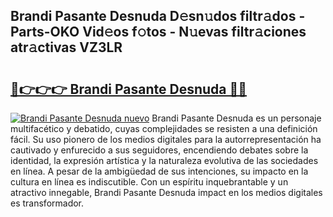 ## Brandi Pasante Desnuda D𝚎sn𝚞dos filtr𝚊dos - Parts-OKO Vid𝚎os f𝚘tos - N𝚞evas filtr𝚊ciones atr𝚊ctivas VZ3LR

# <h2><a href="http://mb2vjs.tromn.icu/?c=Brandi+Pasante+Desnuda">🔗👉👉👉 Brandi Pasante Desnuda 🔗🔗</a></h2>

[![Brandi Pasante Desnuda nuevo](https://i.imgur.com/pEAQMta.gif)](http://mb2vjs.tromn.icu/?c=Brandi+Pasante+Desnuda)
Brandi Pasante Desnuda es un personaje multifacético y debatido, cuyas complejidades se resisten a una definición fácil.  Su uso pionero de los medios digitales para la autorrepresentación ha cautivado y enfurecido a sus seguidores, encendiendo debates sobre la identidad, la expresión artística y la naturaleza evolutiva de las sociedades en línea. A pesar de la ambigüedad de sus intenciones, su impacto en la cultura en línea es indiscutible. Con un espíritu inquebrantable y un atractivo innegable, Brandi Pasante Desnuda impact en los medios digitales es transformador.

